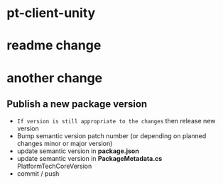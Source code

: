 # pt-client-unity

# readme change
# another change

## Publish a new package version
- `If version is still appropriate to the changes` then release new version
- Bump semantic version patch number (or depending on planned changes minor or major version)
- update semantic version in **package.json**
- update semantic version in **PackageMetadata.cs** PlatformTechCoreVersion
- commit / push